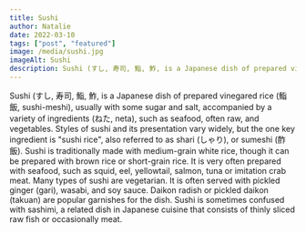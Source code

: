 ```yaml
---
title: Sushi
author: Natalie
date: 2022-03-10
tags: ["post", "featured"]
image: /media/sushi.jpg
imageAlt: Sushi
description: Sushi (すし, 寿司, 鮨, 鮓, is a Japanese dish of prepared vinegared rice (鮨飯, sushi-meshi), usually with some sugar and salt, accompanied by a variety of ingredients (ねた, neta), such as seafood, often raw, and vegetables. Styles of sushi and its presentation vary widely, but the one key ingredient is "sushi rice", also referred to as shari (しゃり), or sumeshi (酢飯). Sushi is traditionally made with medium-grain white rice, though it can be prepared with brown rice or short-grain rice. It is very often prepared with seafood, such as squid, eel, yellowtail, salmon, tuna or imitation crab meat. Many types of sushi are vegetarian. It is often served with pickled ginger (gari), wasabi, and soy sauce. Daikon radish or pickled daikon (takuan) are popular garnishes for the dish. Sushi is sometimes confused with sashimi, a related dish in Japanese cuisine that consists of thinly sliced raw fish or occasionally meat.
---
```


Sushi (すし, 寿司, 鮨, 鮓, is a Japanese dish of prepared vinegared rice (鮨飯, sushi-meshi), usually with some sugar and salt, accompanied by a variety of ingredients (ねた, neta), such as seafood, often raw, and vegetables. Styles of sushi and its presentation vary widely, but the one key ingredient is "sushi rice", also referred to as shari (しゃり), or sumeshi (酢飯). Sushi is traditionally made with medium-grain white rice, though it can be prepared with brown rice or short-grain rice. It is very often prepared with seafood, such as squid, eel, yellowtail, salmon, tuna or imitation crab meat. Many types of sushi are vegetarian. It is often served with pickled ginger (gari), wasabi, and soy sauce. Daikon radish or pickled daikon (takuan) are popular garnishes for the dish. Sushi is sometimes confused with sashimi, a related dish in Japanese cuisine that consists of thinly sliced raw fish or occasionally meat.
